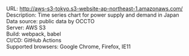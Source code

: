 
URL: http://aws-s3-tokyo.s3-website-ap-northeast-1.amazonaws.com/  
Description: Time series chart for power supply and demand in Japan  
Data source: public data by OCCTO  
Server: AWS S3  
Build: webpack, babel  
CI/CD: GitHub Actions  
Supported browsers: Google Chrome, Firefox, IE11  